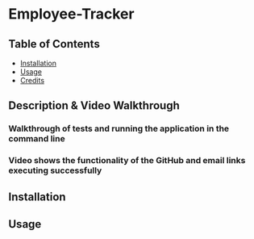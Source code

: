 # Employee-Tracker

## Table of Contents

- [Installation](#installation)
- [Usage](#usage)
- [Credits](#credits)

## Description & Video Walkthrough



### Walkthrough of tests and running the application in the command line



### Video shows the functionality of the GitHub and email links executing successfully






## Installation


## Usage

